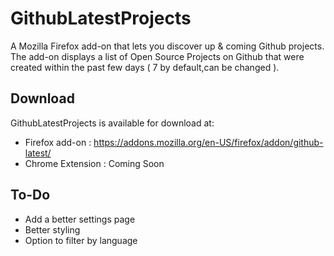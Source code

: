 # GithubLatestProjects
A Mozilla Firefox add-on that lets you discover up &amp; coming Github projects.  
The add-on displays a list of Open Source Projects on Github that were created within the past few days ( 7 by default,can be changed ).
## Download  
GithubLatestProjects is  available for download at:
- Firefox add-on : https://addons.mozilla.org/en-US/firefox/addon/github-latest/
- Chrome Extension : Coming Soon 

## To-Do
- Add a better settings page
- Better styling
- Option to filter by language